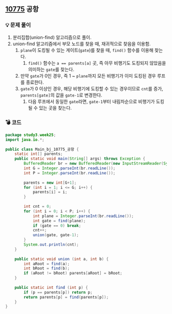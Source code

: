 ## [10775](https://www.acmicpc.net/problem/10775) 공항

### 💡 문제 풀이
1. 분리집합(union-find) 알고리즘으로 풀이.
2. union-find 알고리즘에서 부모 노드를 찾을 때, 재귀적으로 찾음을 이용함.
	1. `plane`이 도킹될 수 있는 게이트(`gate`)를 찾을 때, `find()` 함수를 이용해 찾는다.
		1. `find()` 함수는 `a == parents[a]` 곳, 즉 아무 비행기도 도킹되지 않았음을 의미하는 `gate`를 찾는다.
	2. 만약 `gate`가 0인 경우, 즉 1 ~ `plane`까지 모든 비행기가 이미 도킹된 경우 루프를 종료한다. 
	3. `gate`가 0 이상인 경우, 해당 비행기에 도킹할 수 있는 경우이므로 `cnt`를 증가, `parents[gate]`의 값을 `gate-1`로 변경한다.
		1. 다음 루프에서 동일한 `gate`라면, `gate-1`부터 내림차순으로 비행기가 도킹될 수 있는 곳을 찾는다.
### 💣 코드
```java
package study3.week25;  
import java.io.*;  
  
public class Main_bj_10775_공항 {  
    static int[] parents;  
    public static void main(String[] args) throws Exception {  
        BufferedReader br = new BufferedReader(new InputStreamReader(System.in));  
        int G = Integer.parseInt(br.readLine());  
        int P = Integer.parseInt(br.readLine());  
  
        parents = new int[G+1];  
        for (int i = 1; i <= G; i++) {  
            parents[i] = i;  
        }  
  
        int cnt = 0;  
        for (int i = 0; i < P; i++) {  
            int plane = Integer.parseInt(br.readLine());  
            int gate = find(plane);  
            if (gate == 0) break;  
            cnt++;  
            union(gate, gate-1);  
        }  
        System.out.println(cnt);  
    }  
  
    public static void union (int a, int b) {  
        int aRoot = find(a);  
        int bRoot = find(b);  
        if (aRoot != bRoot) parents[aRoot] = bRoot;  
    }  
  
    public static int find (int p) {  
        if (p == parents[p]) return p;  
        return parents[p] = find(parents[p]);  
    }  
}
```
